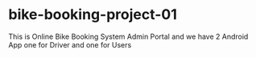 # bike-booking-project-01
This is Online Bike Booking System Admin Portal and we have 2 Android App one for Driver and one for Users
